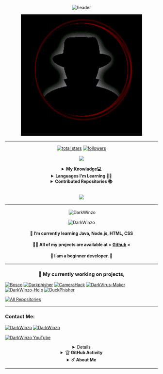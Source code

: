 <div align="center">
 
    
![header](https://capsule-render.vercel.app/api?type=waving&color=random&text=Hi🥰,%20I'm%20🅳🅰🆁🅺%20🆆🅸🅽🆉🅾&desc=Welcome%20To%20My%20Profile&animation=twinkling&fontSize=40&fontAlign=50&fontAlignY=20&descSize=20&descAlign=50&height=180&descAlignY=45) 

<img src="https://github.com/DarkWinzo/DarkWinzo/blob/main/DarkWinzo.gif" width="400">

  ---  
<p align="center">
  <a href="https://github.com/DarkWinzo?tab=repositories&sort=stargazers">
    <img alt="total stars" title="Total stars on GitHub" src="https://custom-icon-badges.herokuapp.com/badge/dynamic/json?logo=star&color=55960c&labelColor=488207&label=Stars&style=for-the-badge&query=%24.stars&url=https://api.github-star-counter.workers.dev/user/DarkWinzo"/></a>
  <a href="https://github.com/DarkWinzo?tab=followers">
    <img alt="followers" title="Follow me on Github" src="https://custom-icon-badges.herokuapp.com/github/followers/DarkWinzo?color=236ad3&labelColor=1155ba&style=for-the-badge&logo=person-add&label=Follow&logoColor=white"/></a>
    </br></br>
  <a href="https://github.com/DarkWinzo/Bosco">
    <img src="https://komarev.com/ghpvc/?username=DarkWinzo&label=Profile%20views&color=brightgreen&label=Profile+Views&style=plastic">
  </a>
  
</p>

<details>
  <summary><b>My Knowladge💻</b></summary><br/>

| Language   | Degree   |
| ---        | ---      |
| Javascript | SSS      |
| Python     | SSS (AI) |
| HTML       | A        |
| Typescript | B+       |
| CSS        | B        |
| SCSS       | B        |
| Lua        | B        |
| Golang     | B        |

##
#### Degree Table 

| Degree | Point |
| ---    | ---   |
| SSS    | +95   |
| SS     | +90   |
| S      | +85   |
| A+     | +80   |
| A      | +70   |
| B+     | +60   |
| B      | +50   |
| C      | +40   |
| D      | +30   |
| F      | <30   |
</details>

<details>
  <summary><b>Languages ​​I'm Learning 🙇🏻</b></summary><br/>

| Language   | Status   |
| ---        | ---      |
| Emacs Lisps| ✅       |
| Java       | ✅       |
| Make       | ✅       |
| Assembly   | ✅       |
| Rust       | ✅       |
| LaTeX      | ✅       |
| MediaWiki  | ✅       |
</details>

<details>
  <summary><b>Contributed Repositories 📚</b></summary><br/>

| Repository     | Link     |
| ---            | ---      |
</details>

##
  
[![](https://github.com/saadeghi/saadeghi/blob/master/dino.gif)](#)

  


---


<p>&nbsp;<img align="center" src="https://github-readme-stats.vercel.app/api?username=DarkWinzo&show_icons=true&theme=highcontrast" alt="DarkWinzo" /></p>

<p><img align="center" src="https://github-readme-streak-stats.herokuapp.com/?user=DarkWinzo&theme=highcontrast" alt="DarkWinzo" /></p>
</details>


#### 🌱 I’m currently learning **Java, Node.js, HTML, CSS**

#### 👨‍💻 All of my projects are available at > [Github](https://github.com/DarkWinzo) <

#### 💫 **I am a beginner developer. 🌆**
---

### 🔭 My currently working on projects,

<p align="left">
  <a href="https://github.com/DarkWinzo/Bosco"><img width="282" src="https://denvercoder1-github-readme-stats.vercel.app/api/pin/?username=DarkWinzo&repo=Bosco&theme=highcontrast&bg_color=1F222E&title_color=CEFF00&icon_color=F8D866&hide_border=false&show_icons=true" alt="Bosco"></a>
  <a href="https://github.com/DarkWinzo/Darkphisher"><img width="282" src="https://denvercoder1-github-readme-stats.vercel.app/api/pin/?username=DarkWinzo&repo=Darkphisher&theme=highcontrast&bg_color=1F222E&title_color=CEFF00&icon_color=F8D866&hide_border=false&show_icons=true" alt="Darkphisher"></a>
    <a href="https://github.com/DarkWinzo/CameraHack"><img width="282" src="https://denvercoder1-github-readme-stats.vercel.app/api/pin/?username=DarkWinzo&repo=CameraHack&theme=highcontrast&bg_color=1F222E&title_color=CEFF00&icon_color=F8D866&hide_border=false&show_icons=true" alt="CameraHack"></a>
<a href="https://github.com/DarkWinzo/DarkVirus-Maker"><img width="282" src="https://denvercoder1-github-readme-stats.vercel.app/api/pin/?username=DarkWinzo&repo=DarkVirus-Maker&theme=highcontrast&bg_color=1F222E&title_color=CEFF00&icon_color=F8D866&hide_border=false&show_icons=true" alt="DarkVirus-Maker"></a>
<a href="https://github.com/DarkWinzo/DarkWinzo-Help"><img width="282" src="https://denvercoder1-github-readme-stats.vercel.app/api/pin/?username=DarkWinzo&repo=DarkWinzo-Help&theme=highcontrast&bg_color=1F222E&title_color=CEFF00&icon_color=F8D866&hide_border=false&show_icons=true" alt="DarkWinzo-Help"></a>
<a href="https://github.com/DarkWinzo/DuckPhisher"><img width="282" src="https://denvercoder1-github-readme-stats.vercel.app/api/pin/?username=DarkWinzo&repo=DuckPhisher&theme=highcontrast&bg_color=1F222E&title_color=CEFF00&icon_color=F8D866&hide_border=false&show_icons=true" alt="DuckPhisher"></a>
</p>
<p align="left">
  <a href="https://github.com/DarkWinzo?tab=repositories&sort=stargazers"><img alt="All Repositories" title="All Repositories" src="https://custom-icon-badges.herokuapp.com/badge/-All%20Repos-2962FF?style=for-the-badge&logoColor=white&logo=repo"/></a>
</p>

---

<h3 align="left">Contact Me:</h3>
<p align="left">
<a href="https://wa.link/y1sv5r" target="blank"><img align="center" src="https://cdn.jsdelivr.net/npm/simple-icons@3.0.1/icons/whatsapp.svg" alt="DarkWinzo" height="30" width="40" /></a>
<a href="https://www.reddit.com/user/Isuru_2003" target="blank"><img align="center" src="https://cdn.jsdelivr.net/npm/simple-icons@3.0.1/icons/reddit.svg" alt="DarkWinzo" height="30" width="40" /></a>
</p>

<p align="left"

<a href="https://youtube.com" target="blank"><img align="center" src="https://i.hizliresim.com/oxo165f.png" alt="DarkWinzo YouTube" height="46" width="70" /></a>
<details>
  
  
---
  
    <summary>&#127942 <b>GitHub Awards</b></summary><br/>

![Github Trophy](https://github-profile-trophy.vercel.app/?username=DarkWinzo)

</details>

<details>
    <summary>&#127942 <b>GitHub Activity</b></summary><br/>

![Metrics](https://metrics.lecoq.io/DarkWinzo?template=classic&followup=1&isocalendar=1&languages=1&isocalendar.duration=half-year&config.timezone=IndiaStandardTime%2FIstanbul)

[![News](https://github-readme-stats.vercel.app/api/pin/?username=DarkWinzo&theme=highcontrast&repo=DarkWinzo)](https://github.com/DarkWinzo)

</details>

<details>
    <summary><b>☄️ About Me </b></summary><br/>
  
---
  
  Hi, I'm DarkWinzo

I am an AI Developer. My real thing to do crating artificial brains, neural tools. Also ı am a student of mechatronics enginering.

I am 19 yeas old. From Sri Lanka 🇱🇰 

I worked with Instagram, Gitlab, Bitbucket, Brainshop. Some of for testing, some things for developing.
If you have any question for me ı put my contact information above.

See ya 💘

</details>

---
